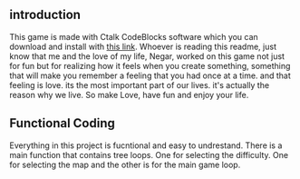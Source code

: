 ## introduction
This game is made with Ctalk CodeBlocks software which you can download and install with [this link](http://www.ctalk.ir/downloads/CodeBlocks-setup-(ctalk.ir).exe). Whoever is reading this readme, just know that me and the love of my life, Negar, worked on this game not just for fun but for realizing how it feels when you create something, something that will make you remember a feeling that you had once at a time. and that feeling is love. its the most important part of our lives. it's actually the reason why we live. So make Love, have fun and enjoy your life.

## Functional Coding
Everything in this project is fucntional and easy to undrestand. There is a main function that contains tree loops. One for selecting the difficulty. One for selecting the map and the other is for the main game loop.

